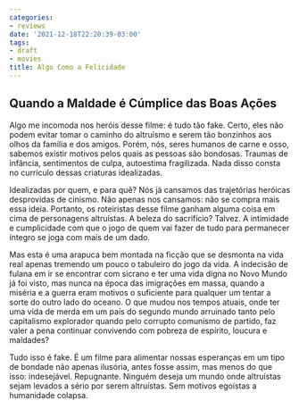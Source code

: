 ```yaml
---
categories:
- reviews
date: '2021-12-18T22:20:39-03:00'
tags:
- draft
- movies
title: Algo Como a Felicidade
---
```


## Quando a Maldade é Cúmplice das Boas Ações

Algo me incomoda nos heróis desse filme: é tudo tão fake. Certo, eles não podem evitar tomar o caminho do altruísmo e serem tão bonzinhos aos olhos da família e dos amigos. Porém, nós, seres humanos de carne e osso, sabemos existir motivos pelos quais as pessoas são bondosas. Traumas de infância, sentimentos de culpa, autoestima fragilizada. Nada disso consta no currículo dessas criaturas idealizadas.

Idealizadas por quem, e para quê? Nós já cansamos das trajetórias heróicas desprovidas de cinismo. Não apenas nos cansamos: não se compra mais essa ideia. Portanto, os roteiristas desse filme ganham alguma coisa em cima de personagens altruístas. A beleza do sacrifício? Talvez. A intimidade e cumplicidade com que o jogo de quem vai fazer de tudo para permanecer íntegro se joga com mais de um dado.

Mas esta é uma arapuca bem montada na ficção que se desmonta na vida real apenas tremendo um pouco o tabuleiro do jogo da vida. A indecisão de fulana em ir se encontrar com sicrano e ter uma vida digna no Novo Mundo já foi visto, mas nunca na época das imigrações em massa, quando a miséria e a guerra eram motivos o suficiente para qualquer um tentar a sorte do outro lado do oceano. O que mudou nos tempos atuais, onde ter uma vida de merda em um país do segundo mundo arruinado tanto pelo capitalismo explorador quando pelo corrupto comunismo de partido, faz valer a pena continuar convivendo com pobreza de espírito, loucura e maldades?

Tudo isso é fake. É um filme para alimentar nossas esperanças em um tipo de bondade não apenas ilusória, antes fosse assim, mas menos do que isso: indesejável. Repugnante. Ninguém deseja um mundo onde altruístas sejam levados a sério por serem altruístas. Sem motivos egoístas a humanidade colapsa.
